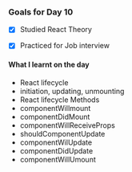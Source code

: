 ### Goals for Day 10
- [X] Studied React Theory
- [X] Practiced for Job interview



#### What I learnt on the day
- React lifecycle
 - initiation, updating, unmounting
- React lifecycle Methods
 - componentWillmount
 - componentDidMount
 - componentWillReceiveProps
 - shouldComponentUpdate
 - componentWilUpdate
 - componentDidUpdate
 - componentWillUmount
